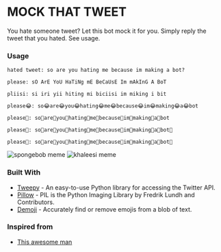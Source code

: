 # MOCK THAT TWEET

You hate someone tweet? Let this bot mock it for you. Simply reply the tweet that you hated. See usage.

### Usage

```
hated tweet: so are you hating me because im making a bot?

please: sO ArE YoU HaTiNg mE BeCaUsE Im mAkInG A BoT

pliisi: si iri yii hiting mi biciisi im miking i bit

please😂: so😂are😂you😂hating😂me😂because😂im😂making😂a😂bot

please👏: so👏are👏you👏hating👏me👏because👏im👏making👏a👏bot

please🤮: so🤮are🤮you🤮hating🤮me🤮because🤮im🤮making🤮a🤮bot🤮

please🤢: so🤢are🤢you🤢hating🤢me🤢because🤢im🤢making🤢a🤢bot🤢
```

![spongebob meme](https://i.ibb.co/zQZswnP/meme-new-format-github.png)
![khaleesi meme](https://i.ibb.co/vL8Zxzw/meme-khaleesi-output.png)

### Built With

- [Tweepy](https://www.tweepy.org/) - An easy-to-use Python library for accessing the Twitter API.
- [Pillow](https://github.com/python-pillow/Pillow) - PIL is the Python Imaging Library by Fredrik Lundh and Contributors.
- [Demoji](https://pypi.org/project/demoji/) - Accurately find or remove emojis from a blob of text.

### Inspired from

- [This awesome man](https://blog.lipsumarium.com/caption-memes-in-python/)
